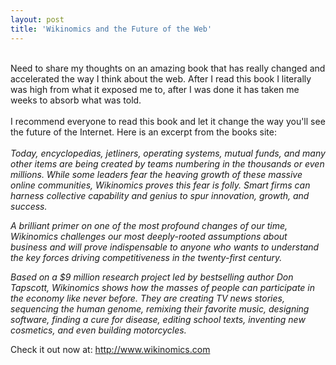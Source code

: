 ```yaml
---
layout: post
title: 'Wikinomics and the Future of the Web'
---
```

<a onblur="try {parent.deselectBloggerImageGracefully();} catch(e) {}" href="http://bp2.blogger.com/_9OGzs28s_k4/R28-QkmndRI/AAAAAAAAAtA/_1OWmu2C5L8/s1600-h/wikinomics.jpg"><img style="margin: 0pt 10px 10px 0pt; float: left; cursor: pointer;" src="http://bp2.blogger.com/_9OGzs28s_k4/R28-QkmndRI/AAAAAAAAAtA/_1OWmu2C5L8/s320/wikinomics.jpg" alt="" id="BLOGGER_PHOTO_ID_5147401353532241170" border="0" /></a><br />Need to share my thoughts on an amazing book that has really changed and accelerated the way I think about the web.    After I read this book I literally was high from what it exposed me to, after I was done it has taken me weeks to absorb what was told.<br /><br />I recommend everyone to read this book and let it change the way you'll see the future of the Internet.  Here is an excerpt from the books site:<br /><br /><span style="font-style: italic;">Today, encyclopedias, jetliners, operating systems, mutual funds, and many other items are being created by teams numbering in the thousands or even millions. While some leaders fear the heaving growth of these massive online communities, Wikinomics proves this fear is folly. Smart firms can harness collective capability and genius to spur innovation, growth, and success. </span>               <p style="font-style: italic;" class="bodytext"> A brilliant primer on one of the most profound changes of our time, Wikinomics challenges our most deeply-rooted assumptions about business and will prove indispensable to anyone who wants to understand the key forces driving competitiveness in the twenty-first century.                <p class="bodytext"><span style="font-style: italic;"> Based on a $9 million research project led by bestselling author Don Tapscott, Wikinomics shows how the masses of people can participate in the economy like never before. They are creating TV news stories, sequencing the human genome, remixing their favorite music, designing software, finding a cure for disease, editing school texts, inventing new cosmetics, and even building motorcycles.</span><br /><p class="bodytext">Check it out now at: <a href="http://www.wikinomics.com/">http://www.wikinomics.com</a><br />
